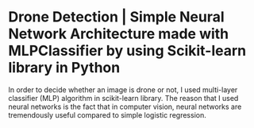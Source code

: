 # Drone Detection | Simple Neural Network Architecture made with MLPClassifier by using Scikit-learn library in Python 
In order to decide whether an image is drone or not, I used multi-layer classifier (MLP) algorithm in scikit-learn library. The reason that I used neural networks is the fact that in computer vision, neural networks are tremendously useful compared to simple logistic regression.
